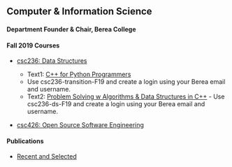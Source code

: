## Computer & Information Science

#### Department Founder & Chair, Berea College

#### Fall 2019 Courses

- [csc236: Data Structures](/csc236/index.md)
  - Text1: [C++ for Python Programmers](https://runestone.academy/runestone/books/published/cpp4py/index.html)   
  - Use csc236-transition-F19 and create a login using your Berea email and username.
  - Text2: [Problem Solving w Algorithms & Data Structures in C++](https://runestone.academy/runestone/books/published/cppds/index.html)     - Use csc236-ds-F19 and create a login using your Berea email and username.

- [csc426: Open Source Software Engineering](/csc426/index.md)

#### Publications
- [Recent and Selected](/recent/index.md)

